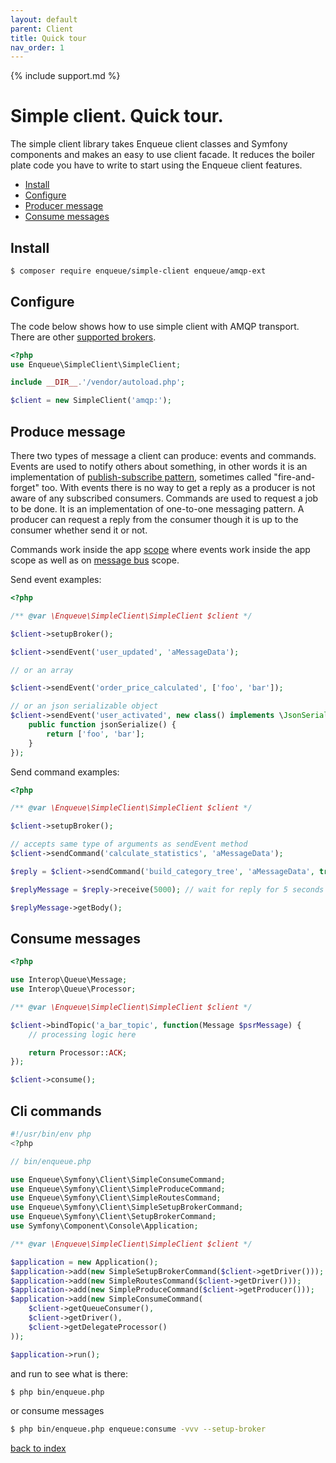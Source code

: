 ```yaml
---
layout: default
parent: Client
title: Quick tour
nav_order: 1
---
```

{% include support.md %}

# Simple client. Quick tour.

The simple client library takes Enqueue client classes and Symfony components and makes an easy to use client facade.
It reduces the boiler plate code you have to write to start using the Enqueue client features.

* [Install](#install)
* [Configure](#configure)
* [Producer message](#produce-message)
* [Consume messages](#consume-messages)

## Install

```bash
$ composer require enqueue/simple-client enqueue/amqp-ext
```

## Configure

The code below shows how to use simple client with AMQP transport. There are other [supported brokers](supported_brokers.md).

```php
<?php
use Enqueue\SimpleClient\SimpleClient;

include __DIR__.'/vendor/autoload.php';

$client = new SimpleClient('amqp:');
```

## Produce message

There two types of message a client can produce: events and commands.
Events are used to notify others about something, in other words it is an implementation of [publish-subscribe pattern](https://en.wikipedia.org/wiki/Publish%E2%80%93subscribe_pattern), sometimes called "fire-and-forget" too.
With events there is no way to get a reply as a producer is not aware of any subscribed consumers.
Commands are used to request a job to be done. It is an implementation of one-to-one messaging pattern.
A producer can request a reply from the consumer though it is up to the consumer whether send it or not.

Commands work inside the app [scope](message_examples.md#scope) where events work inside the app scope as well as on [message bus](message_bus.md) scope.

Send event examples:

```php
<?php

/** @var \Enqueue\SimpleClient\SimpleClient $client */

$client->setupBroker();

$client->sendEvent('user_updated', 'aMessageData');

// or an array

$client->sendEvent('order_price_calculated', ['foo', 'bar']);

// or an json serializable object
$client->sendEvent('user_activated', new class() implements \JsonSerializable {
    public function jsonSerialize() {
        return ['foo', 'bar'];
    }
});
```

Send command examples:

```php
<?php

/** @var \Enqueue\SimpleClient\SimpleClient $client */

$client->setupBroker();

// accepts same type of arguments as sendEvent method
$client->sendCommand('calculate_statistics', 'aMessageData');

$reply = $client->sendCommand('build_category_tree', 'aMessageData', true);

$replyMessage = $reply->receive(5000); // wait for reply for 5 seconds

$replyMessage->getBody();
```

## Consume messages

```php
<?php

use Interop\Queue\Message;
use Interop\Queue\Processor;

/** @var \Enqueue\SimpleClient\SimpleClient $client */

$client->bindTopic('a_bar_topic', function(Message $psrMessage) {
    // processing logic here

    return Processor::ACK;
});

$client->consume();
```

## Cli commands

```php
#!/usr/bin/env php
<?php

// bin/enqueue.php

use Enqueue\Symfony\Client\SimpleConsumeCommand;
use Enqueue\Symfony\Client\SimpleProduceCommand;
use Enqueue\Symfony\Client\SimpleRoutesCommand;
use Enqueue\Symfony\Client\SimpleSetupBrokerCommand;
use Enqueue\Symfony\Client\SetupBrokerCommand;
use Symfony\Component\Console\Application;

/** @var \Enqueue\SimpleClient\SimpleClient $client */

$application = new Application();
$application->add(new SimpleSetupBrokerCommand($client->getDriver()));
$application->add(new SimpleRoutesCommand($client->getDriver()));
$application->add(new SimpleProduceCommand($client->getProducer()));
$application->add(new SimpleConsumeCommand(
    $client->getQueueConsumer(),
    $client->getDriver(),
    $client->getDelegateProcessor()
));

$application->run();
```

and run to see what is there:

```bash
$ php bin/enqueue.php
```

or consume messages

```bash
$ php bin/enqueue.php enqueue:consume -vvv --setup-broker
```

[back to index](../index.md)
